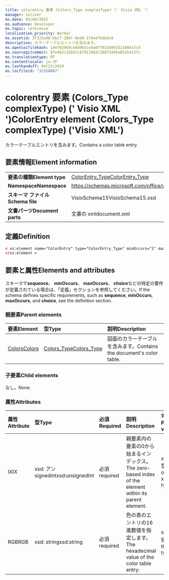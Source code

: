 ```yaml
---
title: colorentry 要素 (Colors_Type complexType) (' Visio XML ')
manager: soliver
ms.date: 03/09/2015
ms.audience: Developer
ms.topic: reference
localization_priority: Normal
ms.assetid: 3f325ad8-bbc7-28bf-9e48-1fde4fbdbdc0
description: カラーテーブルエントリを含みます。
ms.openlocfilehash: 14ef92069ce8d963ce4a0770324843321804c5cd
ms.sourcegitcommit: 8fe462c32b91c87911942c188f3445e85a54137c
ms.translationtype: MT
ms.contentlocale: ja-JP
ms.lasthandoff: 04/23/2019
ms.locfileid: "32358087"
---
```

# <a name="colorentry-element-colorstype-complextype-visio-xml"></a><span data-ttu-id="d5a47-103">colorentry 要素 (Colors_Type complexType) (' Visio XML ')</span><span class="sxs-lookup"><span data-stu-id="d5a47-103">ColorEntry element (Colors_Type complexType) ('Visio XML')</span></span>

<span data-ttu-id="d5a47-104">カラーテーブルエントリを含みます。</span><span class="sxs-lookup"><span data-stu-id="d5a47-104">Contains a color table entry.</span></span>
  
## <a name="element-information"></a><span data-ttu-id="d5a47-105">要素情報</span><span class="sxs-lookup"><span data-stu-id="d5a47-105">Element information</span></span>

|||
|:-----|:-----|
|<span data-ttu-id="d5a47-106">**要素の種類**</span><span class="sxs-lookup"><span data-stu-id="d5a47-106">**Element type**</span></span> <br/> |[<span data-ttu-id="d5a47-107">ColorEntry_Type</span><span class="sxs-lookup"><span data-stu-id="d5a47-107">ColorEntry_Type</span></span>](colorentry_type-complextypevisio-xml.md) <br/> |
|<span data-ttu-id="d5a47-108">**Namespace**</span><span class="sxs-lookup"><span data-stu-id="d5a47-108">**Namespace**</span></span> <br/> |https://schemas.microsoft.com/office/visio/2012/main  <br/> |
|<span data-ttu-id="d5a47-109">**スキーマ ファイル**</span><span class="sxs-lookup"><span data-stu-id="d5a47-109">**Schema file**</span></span> <br/> |<span data-ttu-id="d5a47-110">VisioSchema15</span><span class="sxs-lookup"><span data-stu-id="d5a47-110">VisioSchema15.xsd</span></span>  <br/> |
|<span data-ttu-id="d5a47-111">**文書パーツ**</span><span class="sxs-lookup"><span data-stu-id="d5a47-111">**Document parts**</span></span> <br/> |<span data-ttu-id="d5a47-112">文書の xml</span><span class="sxs-lookup"><span data-stu-id="d5a47-112">document.xml</span></span>  <br/> |
   
## <a name="definition"></a><span data-ttu-id="d5a47-113">定義</span><span class="sxs-lookup"><span data-stu-id="d5a47-113">Definition</span></span>

```XML
< xs:element name="ColorEntry" type="ColorEntry_Type" minOccurs="1" maxOccurs="unbounded" >
</xs:element >
```

## <a name="elements-and-attributes"></a><span data-ttu-id="d5a47-114">要素と属性</span><span class="sxs-lookup"><span data-stu-id="d5a47-114">Elements and attributes</span></span>

<span data-ttu-id="d5a47-115">スキーマで**sequence**、 **minOccurs**、 **maxOccurs**、 **choice**などの特定の要件が定義されている場合は、「定義」セクションを参照してください。</span><span class="sxs-lookup"><span data-stu-id="d5a47-115">If the schema defines specific requirements, such as **sequence**, **minOccurs**, **maxOccurs**, and **choice**, see the definition section.</span></span> 
  
### <a name="parent-elements"></a><span data-ttu-id="d5a47-116">親要素</span><span class="sxs-lookup"><span data-stu-id="d5a47-116">Parent elements</span></span>

|<span data-ttu-id="d5a47-117">**要素**</span><span class="sxs-lookup"><span data-stu-id="d5a47-117">**Element**</span></span>|<span data-ttu-id="d5a47-118">**型**</span><span class="sxs-lookup"><span data-stu-id="d5a47-118">**Type**</span></span>|<span data-ttu-id="d5a47-119">**説明**</span><span class="sxs-lookup"><span data-stu-id="d5a47-119">**Description**</span></span>|
|:-----|:-----|:-----|
|[<span data-ttu-id="d5a47-120">Colors</span><span class="sxs-lookup"><span data-stu-id="d5a47-120">Colors</span></span>](colors-element-visiodocument_type-complextypevisio-xml.md) <br/> |[<span data-ttu-id="d5a47-121">Colors_Type</span><span class="sxs-lookup"><span data-stu-id="d5a47-121">Colors_Type</span></span>](colors_type-complextypevisio-xml.md) <br/> |<span data-ttu-id="d5a47-122">図面のカラーテーブルを含みます。</span><span class="sxs-lookup"><span data-stu-id="d5a47-122">Contains the document's color table.</span></span>  <br/> |
   
### <a name="child-elements"></a><span data-ttu-id="d5a47-123">子要素</span><span class="sxs-lookup"><span data-stu-id="d5a47-123">Child elements</span></span>

<span data-ttu-id="d5a47-124">なし。</span><span class="sxs-lookup"><span data-stu-id="d5a47-124">None.</span></span>
  
### <a name="attributes"></a><span data-ttu-id="d5a47-125">属性</span><span class="sxs-lookup"><span data-stu-id="d5a47-125">Attributes</span></span>

|<span data-ttu-id="d5a47-126">**属性**</span><span class="sxs-lookup"><span data-stu-id="d5a47-126">**Attribute**</span></span>|<span data-ttu-id="d5a47-127">**型**</span><span class="sxs-lookup"><span data-stu-id="d5a47-127">**Type**</span></span>|<span data-ttu-id="d5a47-128">**必須**</span><span class="sxs-lookup"><span data-stu-id="d5a47-128">**Required**</span></span>|<span data-ttu-id="d5a47-129">**説明**</span><span class="sxs-lookup"><span data-stu-id="d5a47-129">**Description**</span></span>|<span data-ttu-id="d5a47-130">**可能な値**</span><span class="sxs-lookup"><span data-stu-id="d5a47-130">**Possible values**</span></span>|
|:-----|:-----|:-----|:-----|:-----|
|<span data-ttu-id="d5a47-131">IX</span><span class="sxs-lookup"><span data-stu-id="d5a47-131">IX</span></span>  <br/> |<span data-ttu-id="d5a47-132">xsd: アン signedint</span><span class="sxs-lookup"><span data-stu-id="d5a47-132">xsd:unsignedInt</span></span>  <br/> |<span data-ttu-id="d5a47-133">必須</span><span class="sxs-lookup"><span data-stu-id="d5a47-133">required</span></span>  <br/> |<span data-ttu-id="d5a47-134">親要素内の要素の0から始まるインデックス。</span><span class="sxs-lookup"><span data-stu-id="d5a47-134">The zero-based index of the element within its parent element.</span></span>  <br/> |<span data-ttu-id="d5a47-135">xsd:/signedint 型の値。</span><span class="sxs-lookup"><span data-stu-id="d5a47-135">Values of the xsd:unsignedInt type.</span></span>  <br/> |
|<span data-ttu-id="d5a47-136">RGB</span><span class="sxs-lookup"><span data-stu-id="d5a47-136">RGB</span></span>  <br/> |<span data-ttu-id="d5a47-137">xsd: string</span><span class="sxs-lookup"><span data-stu-id="d5a47-137">xsd:string</span></span>  <br/> |<span data-ttu-id="d5a47-138">必須</span><span class="sxs-lookup"><span data-stu-id="d5a47-138">required</span></span>  <br/> |<span data-ttu-id="d5a47-139">色の表のエントリの16進数値を指定します。</span><span class="sxs-lookup"><span data-stu-id="d5a47-139">The hexadecimal value of the color table entry.</span></span>  <br/> |<span data-ttu-id="d5a47-140">xsd: string 型の値。</span><span class="sxs-lookup"><span data-stu-id="d5a47-140">Values of the xsd:string type.</span></span>  <br/> |
   


